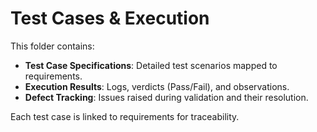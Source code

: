 # Test Cases & Execution

This folder contains:

- **Test Case Specifications**: Detailed test scenarios mapped to requirements.
- **Execution Results**: Logs, verdicts (Pass/Fail), and observations.
- **Defect Tracking**: Issues raised during validation and their resolution.

Each test case is linked to requirements for traceability.
